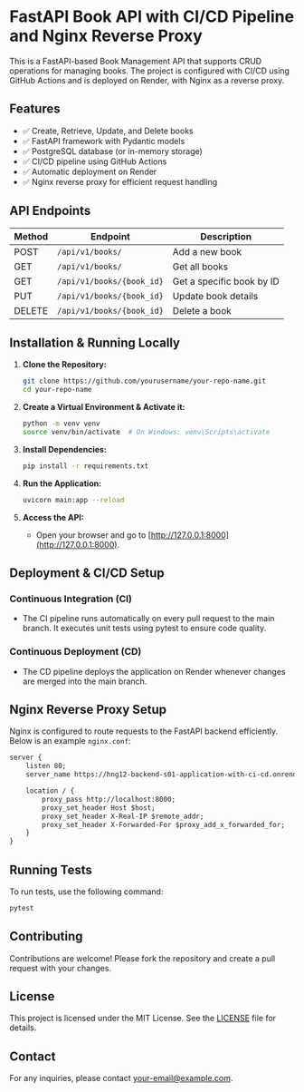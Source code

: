 # FastAPI Book API with CI/CD Pipeline and Nginx Reverse Proxy

This is a FastAPI-based Book Management API that supports CRUD operations for managing books. The project is configured with CI/CD using GitHub Actions and is deployed on Render, with Nginx as a reverse proxy.

## Features

- ✅ Create, Retrieve, Update, and Delete books
- ✅ FastAPI framework with Pydantic models
- ✅ PostgreSQL database (or in-memory storage)
- ✅ CI/CD pipeline using GitHub Actions
- ✅ Automatic deployment on Render
- ✅ Nginx reverse proxy for efficient request handling

## API Endpoints

| Method   | Endpoint                  | Description                     |
|----------|---------------------------|---------------------------------|
| POST     | `/api/v1/books/`          | Add a new book                  |
| GET      | `/api/v1/books/`          | Get all books                   |
| GET      | `/api/v1/books/{book_id}` | Get a specific book by ID       |
| PUT      | `/api/v1/books/{book_id}` | Update book details             |
| DELETE   | `/api/v1/books/{book_id}` | Delete a book                   |

## Installation & Running Locally

1. **Clone the Repository:**
    ```bash
    git clone https://github.com/yourusername/your-repo-name.git
    cd your-repo-name
    ```

2. **Create a Virtual Environment & Activate it:**
    ```bash
    python -m venv venv
    source venv/bin/activate  # On Windows: venv\Scripts\activate
    ```

3. **Install Dependencies:**
    ```bash
    pip install -r requirements.txt
    ```

4. **Run the Application:**
    ```bash
    uvicorn main:app --reload
    ```

5. **Access the API:**
    - Open your browser and go to [http://127.0.0.1:8000](http://127.0.0.1:8000).

## Deployment & CI/CD Setup

### Continuous Integration (CI)
- The CI pipeline runs automatically on every pull request to the main branch. It executes unit tests using pytest to ensure code quality.

### Continuous Deployment (CD)
- The CD pipeline deploys the application on Render whenever changes are merged into the main branch.

## Nginx Reverse Proxy Setup

Nginx is configured to route requests to the FastAPI backend efficiently. Below is an example `nginx.conf`:

```txt
server {
    listen 80;
    server_name https://hng12-backend-s01-application-with-ci-cd.onrender.com;

    location / {
        proxy_pass http://localhost:8000;
        proxy_set_header Host $host;
        proxy_set_header X-Real-IP $remote_addr;
        proxy_set_header X-Forwarded-For $proxy_add_x_forwarded_for;
    }
}
```

## Running Tests

To run tests, use the following command:

```bash
pytest
```

## Contributing

Contributions are welcome! Please fork the repository and create a pull request with your changes.

## License

This project is licensed under the MIT License. See the [LICENSE](LICENSE) file for details.

## Contact

For any inquiries, please contact [your-email@example.com](mailto:your-email@example.com).
